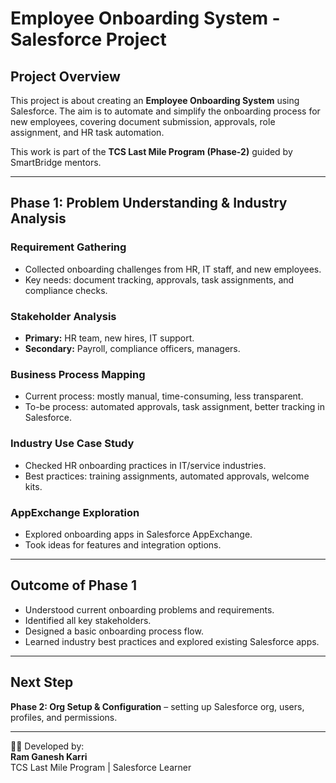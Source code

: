 # Employee Onboarding System - Salesforce Project

## Project Overview
This project is about creating an **Employee Onboarding System** using Salesforce. The aim is to automate and simplify the onboarding process for new employees, covering document submission, approvals, role assignment, and HR task automation.  

This work is part of the **TCS Last Mile Program (Phase-2)** guided by SmartBridge mentors.  

---

## Phase 1: Problem Understanding & Industry Analysis  

### Requirement Gathering  
- Collected onboarding challenges from HR, IT staff, and new employees.  
- Key needs: document tracking, approvals, task assignments, and compliance checks.  

### Stakeholder Analysis  
- **Primary:** HR team, new hires, IT support.  
- **Secondary:** Payroll, compliance officers, managers.  

### Business Process Mapping  
- Current process: mostly manual, time-consuming, less transparent.  
- To-be process: automated approvals, task assignment, better tracking in Salesforce.  

### Industry Use Case Study  
- Checked HR onboarding practices in IT/service industries.  
- Best practices: training assignments, automated approvals, welcome kits.  

### AppExchange Exploration  
- Explored onboarding apps in Salesforce AppExchange.  
- Took ideas for features and integration options.  

---

## Outcome of Phase 1  
- Understood current onboarding problems and requirements.  
- Identified all key stakeholders.  
- Designed a basic onboarding process flow.  
- Learned industry best practices and explored existing Salesforce apps.  

---

## Next Step  
**Phase 2: Org Setup & Configuration** – setting up Salesforce org, users, profiles, and permissions.  

---

👨‍💻 Developed by:  
**Ram Ganesh Karri**  
TCS Last Mile Program | Salesforce Learner  
